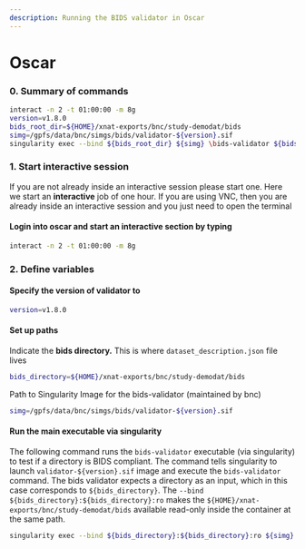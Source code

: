 ```yaml
---
description: Running the BIDS validator in Oscar
---
```


# Oscar

### 0. Summary of commands

```bash
interact -n 2 -t 01:00:00 -m 8g
version=v1.8.0
bids_root_dir=${HOME}/xnat-exports/bnc/study-demodat/bids
simg=/gpfs/data/bnc/simgs/bids/validator-${version}.sif
singularity exec --bind ${bids_root_dir} ${simg} \bids-validator ${bids_root_dir}
```

### 1. Start interactive session

If you are not already inside an interactive session please start one. Here we start an **interactive** job of one hour. If you are using VNC, then you are already inside an interactive session and you just need to open the terminal

#### Login into oscar and start an interactive section by typing

```bash
interact -n 2 -t 01:00:00 -m 8g
```

### 2. Define variables

#### Specify the version of validator to

```bash
version=v1.8.0
```

#### &#x20;Set up paths

Indicate the **bids directory.** This is where `dataset_description.json` file lives

```bash
bids_directory=${HOME}/xnat-exports/bnc/study-demodat/bids
```

Path to Singularity Image for the bids-validator (maintained by bnc)

```bash
simg=/gpfs/data/bnc/simgs/bids/validator-${version}.sif
```

####

#### Run the main executable via singularity

The following command runs the `bids-validator` executable (via singularity)  to test if a directory is BIDS compliant. The command tells singularity to launch `validator-${version}.sif` image and execute the `bids-validator` command. The bids validator expects a directory as an input, which in this case corresponds to `${bids_directory}`. The `--bind ${bids_directory}:${bids_directory}:ro` makes the `${HOME}/xnat-exports/bnc/study-demodat/bids` available read-only inside the container at the same path.&#x20;

```bash
singularity exec --bind ${bids_directory}:${bids_directory}:ro ${simg} \bids-validator ${bids_directory}
```

